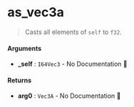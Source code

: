 # as\_vec3a

>  Casts all elements of `self` to `f32`.

#### Arguments

- **\_self** : `I64Vec3` \- No Documentation 🚧

#### Returns

- **arg0** : `Vec3A` \- No Documentation 🚧